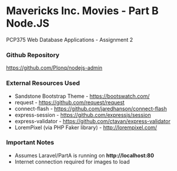 # Mavericks Inc. Movies - Part B Node.JS #

PCP375 Web Database Applications - Assignment 2

### Github Repository ###

https://github.com/Plonq/nodejs-admin

### External Resources Used ###

* Sandstone Bootstrap Theme - https://bootswatch.com/
* request - https://github.com/request/request
* connect-flash - https://github.com/jaredhanson/connect-flash
* express-session - https://github.com/expressjs/session
* express-validator - https://github.com/ctavan/express-validator
* LoremPixel (via PHP Faker library) - http://lorempixel.com/

### Important Notes ###

* Assumes Laravel/PartA is running on **http://localhost:80**
* Internet connection required for images to load